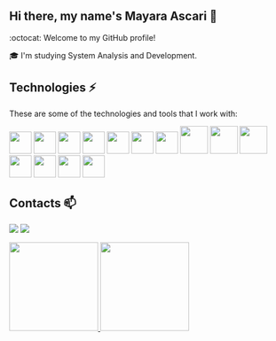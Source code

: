 ## Hi there, my name's Mayara Ascari 👋
:octocat: Welcome to my GitHub profile!

🎓 I'm studying System Analysis and Development. 


## Technologies ⚡

These are some of the technologies and tools that I work with:

<img src="https://cdn.jsdelivr.net/gh/devicons/devicon/icons/visualstudio/visualstudio-plain.svg" width="40" height="40"/>  <img src="https://cdn.jsdelivr.net/gh/devicons/devicon/icons/vscode/vscode-original.svg" width="40" height="40"/>  <img src="https://cdn.jsdelivr.net/gh/devicons/devicon/icons/dotnetcore/dotnetcore-original.svg" width="40" height="40"/>  <img src="https://cdn.jsdelivr.net/gh/devicons/devicon/icons/csharp/csharp-plain.svg" width="40" height="40"/>  <img src="https://cdn.jsdelivr.net/gh/devicons/devicon/icons/c/c-plain.svg" width="40" height="40"/>  <img src="https://cdn.jsdelivr.net/gh/devicons/devicon/icons/github/github-original-wordmark.svg" width="40" height="40"/>  <img src="https://cdn.jsdelivr.net/gh/devicons/devicon/icons/gitlab/gitlab-original-wordmark.svg" width="40" height="40"/>  <img src="https://cdn.jsdelivr.net/gh/devicons/devicon/icons/mysql/mysql-original-wordmark.svg" width="50" height="50"/>  <img src="https://cdn.jsdelivr.net/gh/devicons/devicon/icons/amazonwebservices/amazonwebservices-plain-wordmark.svg" width="50" height="50"/>  <img src="https://cdn.jsdelivr.net/gh/devicons/devicon/icons/apachekafka/apachekafka-original-wordmark.svg" width="50" height="50"/>  </br><img src="https://cdn.jsdelivr.net/gh/devicons/devicon/icons/java/java-plain.svg" width="40" height="40"/>  <img src="https://cdn.jsdelivr.net/gh/devicons/devicon/icons/javascript/javascript-plain.svg" width="40" height="40"/>  <img src="https://cdn.jsdelivr.net/gh/devicons/devicon/icons/css3/css3-original.svg" width="40" height="40"/>  <img src="https://cdn.jsdelivr.net/gh/devicons/devicon/icons/angularjs/angularjs-original.svg" width="40" height="40"/>      
          
          

## Contacts 📫

<a href="https://www.linkedin.com/in/mayara-ascari/" target="_blank"><img src="https://img.shields.io/badge/-LinkedIn-%230077B5?style=for-the-badge&logo=linkedin&logoColor=white" target="_blank"></a>  <a href = "mailto:mayaraascari@gmail.com"><img src="https://img.shields.io/badge/Gmail-D14836?style=for-the-badge&logo=gmail&logoColor=white" target="_blank"></a>



<div>
<a href="https://github.com/AscariMay">
<img height="160em" src="https://github-readme-stats.vercel.app/api?username=AscariMay&show_icons=true&theme=dracula&include_all_commits=true&count_private=true"/>    <img height="160em" src="https://github-readme-stats.vercel.app/api/top-langs/?username=AscariMay&layout=compact&langs_count=7&theme=dracula"/>
</div>
            
